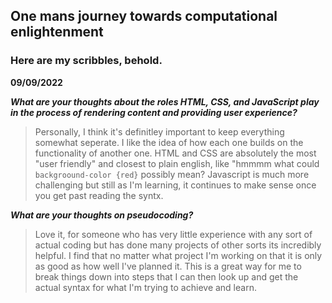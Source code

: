 ## One mans journey towards computational enlightenment

### Here are my scribbles, behold.

**09/09/2022**

***What are your thoughts about the roles HTML, CSS, and JavaScript play in the process of rendering content and providing user experience?***

>Personally, I think it's definitley important to keep everything somewhat seperate. I like the idea of how each one builds on the functionality of another one. HTML and CSS are absolutely the most "user friendly" and closest to plain english, like "hmmmm what could ```backgroound-color {red}``` possibly mean? Javascript is much more challenging but still as I'm learning, it continues to make sense once you get past reading the syntx.

***What are your thoughts on pseudocoding?***

>Love it, for someone who has very little experience with any sort of actual coding but has done many projects of other sorts its incredibly helpful. I find that no matter what project I'm working on that it is only as good as how well I've planned it. This is a great way for me to break things down into steps that I can then look up and get the actual syntax for what I'm trying to achieve and learn.